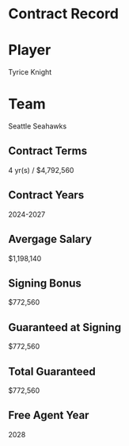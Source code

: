 # Contract Record

# Player
Tyrice Knight

# Team
Seattle Seahawks

## Contract Terms
4 yr(s) / $4,792,560

## Contract Years
2024-2027

## Avergage Salary
$1,198,140

## Signing Bonus
$772,560

## Guaranteed at Signing  
$772,560

## Total Guaranteed  
$772,560

## Free Agent Year
2028